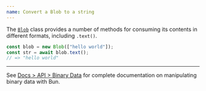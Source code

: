 ```yaml
---
name: Convert a Blob to a string
---
```


The [`Blob`](https://developer.mozilla.org/en-US/docs/Web/API/Blob) class provides a number of methods for consuming its contents in different formats, including `.text()`.

```ts
const blob = new Blob(["hello world"]);
const str = await blob.text();
// => "hello world"
```

---

See [Docs > API > Binary Data](/docs/api/binary-data#conversion) for complete documentation on manipulating binary data with Bun.
